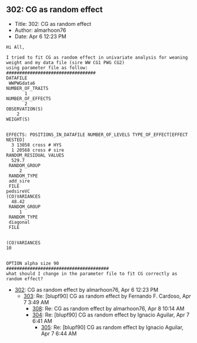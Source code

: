 ## 302: CG as random effect

- Title: 302: CG as random effect
- Author: almarhoon76
- Date: Apr 6 12:23 PM

```
Hi All,

I tried to fit CG as random effect in univariate analysis for weaning weight and my data file (sire WW CG1 PWG CG2)
using parameter file as follow:
##################################
DATAFILE
 WWPWGdata6
NUMBER_OF_TRAITS
	   1
NUMBER_OF_EFFECTS
	   2
OBSERVATION(S)
    2
WEIGHT(S)


EFFECTS: POSITIONS_IN_DATAFILE NUMBER_OF_LEVELS TYPE_OF_EFFECT[EFFECT NESTED]
  3	13058 cross # HYS
  1	20568 cross # sire
RANDOM_RESIDUAL VALUES
  529.7
 RANDOM_GROUP
     2
 RANDOM_TYPE
 add_sire
 FILE
pedsireVC
(CO)VARIANCES
  48.42
 RANDOM_GROUP
     1
 RANDOM_TYPE
 diagonal
 FILE


(CO)VARIANCES
10


OPTION alpha size 90
#######################################
what should I change in the parameter file to fit CG correctly as random effect?
```

- [302](0302.md): CG as random effect by almarhoon76, Apr 6 12:23 PM
    - [303](0303.md): Re: [blupf90] CG as random effect by Fernando F. Cardoso, Apr 7 3:49 AM
        - [308](0308.md): Re: CG as random effect by almarhoon76, Apr 8 10:14 AM
        - [304](0304.md): Re: [blupf90] CG as random effect by Ignacio Aguilar, Apr 7 6:41 AM
            - [305](0305.md): Re: [blupf90] CG as random effect by Ignacio Aguilar, Apr 7 6:44 AM
